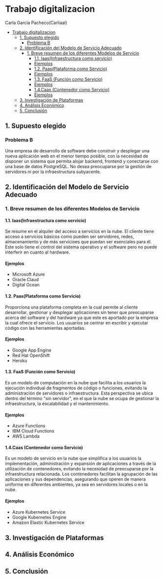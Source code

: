 # Trabajo digitalizacion

Carla García Pacheco(Carliaal)

- [Trabajo digitalizacion](#trabajo-digitalizacion)
  - [1. Supuesto elegido](#1-supuesto-elegido)
    - [Problema B](#problema-b)
  - [2. Identificación del Modelo de Servicio Adecuado](#2-identificación-del-modelo-de-servicio-adecuado)
    - [1. Breve resumen de los diferentes Modelos de Servicio](#1-breve-resumen-de-los-diferentes-modelos-de-servicio)
      - [1.1. Iaas(Infraestructura como servicio)](#11-iaasinfraestructura-como-servicio)
      - [Ejemplos](#ejemplos)
      - [1.2. Paas(Plataforma como Servicio)](#12-paasplataforma-como-servicio)
      - [Ejemplos](#ejemplos-1)
      - [1.3. FaaS (Función como Servicio)](#13-faas-función-como-servicio)
      - [Ejemplos](#ejemplos-2)
      - [1.4.Caas (Contenedor como Servicio)](#14caas-contenedor-como-servicio)
      - [Ejemplos](#ejemplos-3)
  - [3. Investigación de Plataformas](#3-investigación-de-plataformas)
  - [4. Análisis Económico](#4-análisis-económico)
  - [5. Conclusión](#5-conclusión)


## 1. Supuesto elegido
### Problema B
Una empresa de desarrollo de software debe construir y desplegar una nueva aplicación web en el menor tiempo posible, con la necesidad de disponer un sistema que permita alojar backend, frontend y conectarse con una base de datos PostgreSQL. No desea preocuparse por la gestión de servidores ni por la infraestructura subyacente.


## 2. Identificación del Modelo de Servicio Adecuado

### 1. Breve resumen de los diferentes Modelos de Servicio
#### 1.1. Iaas(Infraestructura como servicio)
Se resume en el alquiler del acceso a servicios en la nube. El cliente tiene acceso a servicios básicos como pueden ser servidores, redes, almacenamiento y de más servicioes que puedan ser esenciales para él. Este solo tiene el control del sistema operativo y el software pero no puede interferir en cuanto al hardware. 
#### Ejemplos
* Microsoft Azure
* Oracle Claud
* Digital Ocean 

#### 1.2. Paas(Plataforma como Servicio) 
Proporciona una plataforma completa en la cual permite al cliente desarrollar, gestionar y desplegar aplicaciones sin tener que preocuparse acerca del software y del hardware ya que este es aportado por la empresa la cual ofrece el servicio. Los usuarios se centrar en escribir y ejecutar código con las herramientas aportadas. 
#### Ejemplos
*  Google App Engine
*  Red Hat OpenShift
*  Heroku
  
#### 1.3. FaaS (Función como Servicio)
Es un modelo de computación en la nube que facilita a los usuarios la ejecución individual de fragmentos de código o funciones, evitando la administración de servidores o infraestructura. Esta perspectiva se ubica dentro del término "sin servidor", en el que la nube se ocupa de gestionar la infraestructura, la escalabilidad y el mantenimiento.

#### Ejemplos
* Azure Functions
* IBM Cloud Functions
* AWS Lambda
  
#### 1.4.Caas (Contenedor como Servicio)
Es un modelo de servicio en la nube que simplifica a los usuarios la implementación, administración y expansión de aplicaciones a través de la utilización de contenedores, evitando la necesidad de preocuparse por la infraestructura relacionada. Los contenedores facilitan la agrupación de las aplicaciones y sus dependencias, asegurando que operen de manera uniforme en diferentes ambientes, ya sea en servidores locales o en la nube.

#### Ejemplos
* Azure Kubernetes Service
* Google Kubernetes Engine
* Amazon Elastic Kubernetes Service
## 3. Investigación de Plataformas


## 4. Análisis Económico

## 5. Conclusión



